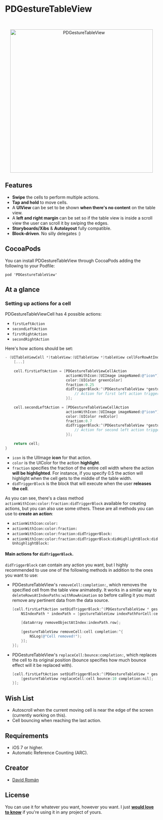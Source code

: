 PDGestureTableView
===================

<br />

<p align="center">
	<img src="https://raw.github.com/Dromaguirre/PDGestureTableView/images/1.png" alt="PDGestureTableView" title="PDGestureTableView" width="470px" />
</p>

## Features

- **Swipe** the cells to perform multiple actions.
- **Tap and hold** to move cells.
- A **UIView** can be set to be shown **when there's no content** on the table view.
- A **left and right margin** can be set so if the table view is inside a scroll view the user can scroll it by swiping the edges.
- **Storyboards/Xibs** & **Autolayout** fully compatible.
- **Block-driven**. No silly delegates :)

## CocoaPods

You can install PDGestureTableView through CocoaPods adding the following to your Podfile:

	pod 'PDGestureTableView'

## At a glance

### Setting up actions for a cell

PDGestureTableViewCell has 4 possible actions:

- `firstLeftAction`
- `secondLeftAction`
- `firstRightAction`
- `secondRightAction`

Here's how actions should be set:

```objective-c
- (UITableViewCell *)tableView:(UITableView *)tableView cellForRowAtIndexPath:(NSIndexPath *)indexPath {
    [...]
    
    cell.firstLeftAction = [PDGestureTableViewCellAction
                            actionWithIcon:[UIImage imageNamed:@"icon"]
                            color:[UIColor greenColor]
                            fraction:0.25
                            didTriggerBlock:^(PDGestureTableView *gestureTableView, PDGestureTableViewCell *cell) {
                                // Action for first left action triggering.
                            }];
                            
    cell.secondLeftAction = [PDGestureTableViewCellAction
                            actionWithIcon:[UIImage imageNamed:@"icon"]
                            color:[UIColor redColor]
                            fraction:0.7
                            didTriggerBlock:^(PDGestureTableView *gestureTableView, PDGestureTableViewCell *cell) {
                                // Action for second left action triggering.
                            }];
    
    return cell;
}
```

- `icon` is the UIImage **icon** for that action.
- `color` is the UIColor for the action **highlight**.
- `fraction` specifies the fraction of the entire cell width where the action **will be highlighted**. For instance, if you specify 0.5 the action will highlight when the cell gets to the middle of the table width.
- `didTriggerBlock` is the block that will execute when the user **releases the cell**.

As you can see, there's a class method `actionWithIcon:color:fraction:didTriggerBlock` available for creating actions, but you can also use some others. These are all methods you can use to **create an action**:

- `actionWithIcon:color:`
- `actionWithIcon:color:fraction:`
- `actionWithIcon:color:fraction:didTriggerBlock:`
- `actionWithIcon:color:fraction:didTriggerBlock:didHighlightBlock:didUnhighlightBlock:`

#### Main actions for `didTriggerBlock`.

`didTriggerBlock` can contain any action you want, but I highly recommended to use one of the following methods in addition to the ones you want to use:

- PDGestureTableView's `removeCell:completion:`, which removes the specified cell from the table view animatedly. It works in a similar way to `deleteRowsAtIndexPaths:withRowAnimation` so before calling it you must remove any pertinent data from the data source.

	```objective-c
	[cell.firstLeftAction setDidTriggerBlock:^(PDGestureTableView * gestureTableView, PDGestureTableViewCell * cell) {
	    NSIndexPath * indexPath = [gestureTableView indexPathForCell:cell];
	    
	    [dataArray removeObjectAtIndex:indexPath.row];
	    
	    [gestureTableView removeCell:cell completion:^{
	        NSLog(@"Cell removed!");
	    }];
	}];
	```

- PDGestureTableView's `replaceCell:bounce:completion:`, which replaces the cell to its original position (bounce specifies how much bounce effect will it be replaced with).
	
	```objective-c
	[cell.firstLeftAction setDidTriggerBlock:^(PDGestureTableView * gestureTableView, PDGestureTableViewCell * cell) {
	    [gestureTableView replaceCell:cell bounce:10 completion:nil];
	}];
	```

## Wish List

- Autoscroll when the current moving cell is near the edge of the screen (currently working on this).
- Cell bouncing when reaching the last action.

## Requirements

- iOS 7 or higher.
- Automatic Reference Counting (ARC).

## Creator

- [David Román](http://twitter.com/Dromaguirre)

## License

You can use it for whatever you want, however you want. I just **[would love to know](mailto:dromaguirre@gmail.com)** if you're using it in any project of yours.
